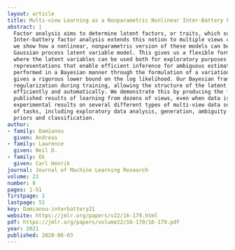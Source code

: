 ```yaml
---
layout: article
title: Multi-view Learning as a Nonparametric Nonlinear Inter-Battery Factor Analysis
abstract: |
  Factor analysis aims to determine latent factors, or traits, which summarize a given data set. 
  Inter-battery factor analysis extends this notion to multiple views of the data. In this paper 
  we show how a nonlinear, nonparametric version of these models can be recovered through the 
  Gaussian process latent variable model. This gives us a flexible formalism for multi-view learning 
  where the latent variables can be used both for exploratory purposes and for learning 
  representations that enable efficient inference for ambiguous estimation tasks. Learning is 
  performed in a Bayesian manner through the formulation of a variational compression scheme which 
  gives a rigorous lower bound on the log likelihood. Our Bayesian framework provides strong 
  regularization during training, allowing the structure of the latent space to be determined 
  efficiently and automatically. We demonstrate this by producing the first (to our knowledge) 
  published results of learning from dozens of views, even when data is scarce. We further show 
  experimental results on several different types of multi-view data sets and for different kinds 
  of tasks, including exploratory data analysis, generation, ambiguity modelling through latent 
  priors and classification.
author:
- family: Damianou
  given: Andreas
- family: Lawrence
  given: Neil D. 
- family: Ek
  given: Carl Henrik
journal: Journal of Machine Learning Research
volume: 22
number: 8
pages: 1-51
firstpage: 1
lastpage: 51
key: Damianou-interbattery21
website: https://jmlr.org/papers/v22/16-179.html 
pdf: https://jmlr.org/papers/volume22/16-179/16-179.pdf
year: 2021
published: 2020-06-03
---
```

